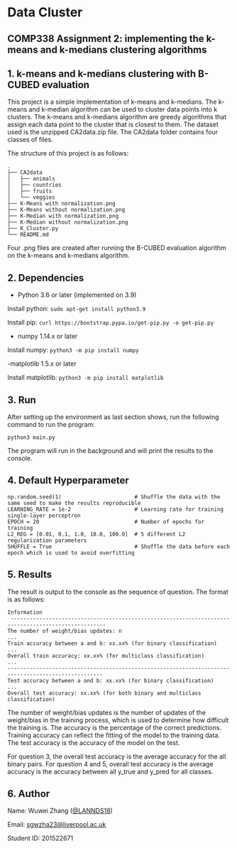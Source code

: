 # Data Cluster
## COMP338 Assignment 2: implementing the k-means and k-medians clustering algorithms

## 1. k-means and k-medians clustering with B-CUBED evaluation
This project is a simple implementation of k-means and k-medians. The k-means and k-median algorithm can be used to cluster data points into k clusters. 
The k-means and k-medians algorithm are greedy algorithms that assign each data point to the cluster that is closest to them. 
The dataset used is the unzipped CA2data.zip file. The CA2data folder contains four classes of files.

The structure of this project is as follows:
```
.
├── CA2data
│   ├── animals
│   ├── countries
│   ├── fruits
│   └── veggies
├── K-Means with normalization.png
├── K-Means without normalization.png
├── K-Median with normalization.png
├── K-Median without normalization.png
├── K_Cluster.py
└── README.md

```

Four .png files are created after running the B-CUBED evaluation algorithm on the k-means and k-medians algorithm.


## 2. Dependencies

- Python 3.6 or later (implemented on 3.9)

Install python: `sudo apt-get install python3.9`

Install pip: `curl https://bootstrap.pypa.io/get-pip.py -o get-pip.py`

- numpy 1.14.x or later

Install numpy: `python3 -m pip install numpy`

-matplotlib 1.5.x or later

Install matplotlib: `python3 -m pip install matplotlib`

## 3. Run
After setting up the environment as last section shows, run the following command to run the program:

`python3 main.py`

The program will run in the background and will print the results to the console.

## 4. Default Hyperparameter

```
np.random.seed(1)                       # Shuffle the data with the same seed to make the results reproducible
LEARNING_RATE = 1e-2                    # Learning rate for training single-layer perceptron
EPOCH = 20                              # Number of epochs for training
L2_REG = [0.01, 0.1, 1.0, 10.0, 100.0]  # 5 different L2 regularization parameters
SHUFFLE = True                          # Shuffle the data before each epoch which is used to avoid overfitting
```

## 5. Results

The result is output to the console as the sequence of question. The format is as follows:

```
Information
 ----------------------------------------------------------------------------------------------------
The number of weight/bias updates: n
...
Train accuracy between a and b: xx.xx% (for binary classification)
...
Overall train accuracy: xx.xx% (for multiclass classification)
...
----------------------------------------------------------------------------------------------------
Test accuracy between a and b: xx.xx% (for binary classification)
...
Overall test accuracy: xx.xx% (for both binary and multiclass classification)
```
The number of weight/bias updates is the number of updates of the weight/bias in the training process, which is used to 
determine how difficult the training is. The accuracy is the percentage of the correct predictions. Training accuracy
can reflect the fitting of the model to the training data. The test accuracy is the accuracy of the model on the test.

For question 3, the overall test accuracy is the average accuracy for the all binary pairs. For question 4 and 5, overall
test accuracy is the average accuracy is the accuracy between all y_true and y_pred for all classes.

## 6. Author
Name: Wuwei Zhang ([@LANNDS18](https://github.com/LANNDS18))

Email: sgwzha23@liverpool.ac.uk

Student ID: 201522671
